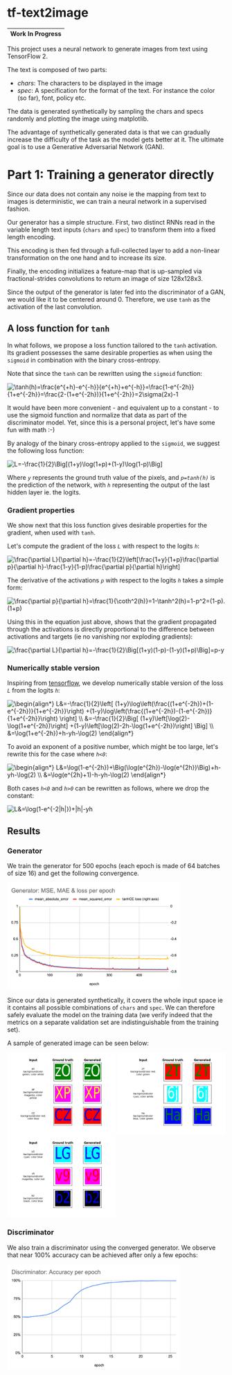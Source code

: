 # tf-text2image
 
| **Work In Progress** |
| --- |

This project uses a neural network to generate images from text using TensorFlow 2.

The text is composed of two parts:

* *chars*: The characters to be displayed in the image
* *spec*: A specification for the format of the text. For instance the color (so far), font, policy etc.

The data is generated synthetically by sampling the chars and specs randomly and plotting the image using matplotlib.

The advantage of synthetically generated data is that we can gradually increase the difficulty of the task as the model gets better at it. The ultimate goal is to use a Generative Adversarial Network (GAN).

# Part 1: Training a generator directly

Since our data does not contain any noise ie the mapping from text to images is deterministic, we can train a neural network in a supervised fashion.

Our generator has a simple structure. First, two distinct RNNs read in the variable length text inputs (`chars` and `spec`) to transform them into a fixed length encoding.

This encoding is then fed through a full-collected layer to add a non-linear transformation on the one hand and to increase its size.

Finally, the encoding initializes a feature-map that is up-sampled via fractional-strides convolutions to return an image of size 128x128x3.

Since the output of the generator is later fed into the discriminator of a GAN, we would like it to be centered around 0. Therefore, we use `tanh` as the activation of the last convolution.

## A loss function for `tanh`

In what follows, we propose a loss function tailored to the `tanh` activation. Its gradient possesses the same desirable properties as when using the `sigmoid` in combination with the binary cross-entropy.

Note that since the `tanh` can be rewritten using the `sigmoid` function:

<img src="https://latex.codecogs.com/gif.latex?\tanh(h)=\frac{e^{&plus;h}-e^{-h}}{e^{&plus;h}&plus;e^{-h}}=\frac{1-e^{-2h}}{1&plus;e^{-2h}}=\frac{2-(1&plus;e^{-2h})}{1&plus;e^{-2h}}=2\sigma(2x)-1" title="\tanh(h)=\frac{e^{+h}-e^{-h}}{e^{+h}+e^{-h}}=\frac{1-e^{-2h}}{1+e^{-2h}}=\frac{2-(1+e^{-2h})}{1+e^{-2h}}=2\sigma(2x)-1" />

It would have been more convenient - and equivalent up to a constant - to use the sigmoid function and normalize that data as part of the discriminator model. Yet, since this is a personal project, let's have some fun with math :-)

By analogy of the binary cross-entropy applied to the `sigmoid`, we suggest the following loss function:

<img src="https://latex.codecogs.com/gif.latex?L=-\frac{1}{2}\Big[(1&plus;y)\log(1&plus;p)&plus;(1-y)\log(1-p)\Big]" title="L=-\frac{1}{2}\Big[(1+y)\log(1+p)+(1-y)\log(1-p)\Big]" />

Where *`y`* represents the ground truth value of the pixels, and *`p=tanh(h)`* is the prediction of the network, with *`h`* representing the output of the last hidden layer ie. the logits.

### Gradient properties

We show next that this loss function gives desirable properties for the gradient, when used with `tanh`.

Let's compute the gradient of the loss *`L`* with respect to the logits *`h`*:

<img src="https://latex.codecogs.com/gif.latex?\frac{\partial&space;L}{\partial&space;h}=-\frac{1}{2}\left[\frac{1&plus;y}{1&plus;p}\frac{\partial&space;p}{\partial&space;h}-\frac{1-y}{1-p}\frac{\partial&space;p}{\partial&space;h}\right]" title="\frac{\partial L}{\partial h}=-\frac{1}{2}\left[\frac{1+y}{1+p}\frac{\partial p}{\partial h}-\frac{1-y}{1-p}\frac{\partial p}{\partial h}\right]" />

The derivative of the activations *`p`* with respect to the logits *`h`* takes a simple form:

<img src="https://latex.codecogs.com/gif.latex?\frac{\partial&space;p}{\partial&space;h}=\frac{1}{\coth^2(h)}=1-\tanh^2(h)=1-p^2=(1-p).(1&plus;p)" title="\frac{\partial p}{\partial h}=\frac{1}{\coth^2(h)}=1-\tanh^2(h)=1-p^2=(1-p).(1+p)" />

Using this in the equation just above, shows that the gradient propagated through the activations is directly proportional to the difference between activations and targets (ie no vanishing nor exploding gradients):

<img src="https://latex.codecogs.com/gif.latex?\frac{\partial&space;L}{\partial&space;h}=-\frac{1}{2}\Big[(1&plus;y)(1-p)-(1-y)(1&plus;p)\Big]=p-y" title="\frac{\partial L}{\partial h}=-\frac{1}{2}\Big[(1+y)(1-p)-(1-y)(1+p)\Big]=p-y" />

### Numerically stable version

Inspiring from [tensorflow](https://github.com/tensorflow/tensorflow/blob/master/tensorflow/python/ops/nn_impl.py#L124), we develop numerically stable version of the loss *`L`* from the logits *`h`*:

<img src="https://latex.codecogs.com/gif.latex?\begin{align*}&space;L&=-\frac{1}{2}\left[&space;(1&plus;y)\log\left(\frac{(1&plus;e^{-2h})&plus;(1-e^{-2h})}{1&plus;e^{-2h}}\right)&space;&plus;(1-y)\log\left(\frac{(1&plus;e^{-2h})-(1-e^{-2h})}{1&plus;e^{-2h}}\right)&space;\right]&space;\\&space;&=-\frac{1}{2}\Big[&space;(1&plus;y)\left[\log(2)-\log(1&plus;e^{-2h})\right]&space;&plus;(1-y)\left[\log(2)-2h-\log(1&plus;e^{-2h})\right]&space;\Big]&space;\\&space;&=\log(1&plus;e^{-2h})&plus;h-yh-\log(2)&space;\end{align*}" title="\begin{align*} L&=-\frac{1}{2}\left[ (1+y)\log\left(\frac{(1+e^{-2h})+(1-e^{-2h})}{1+e^{-2h}}\right) +(1-y)\log\left(\frac{(1+e^{-2h})-(1-e^{-2h})}{1+e^{-2h}}\right) \right] \\ &=-\frac{1}{2}\Big[ (1+y)\left[\log(2)-\log(1+e^{-2h})\right] +(1-y)\left[\log(2)-2h-\log(1+e^{-2h})\right] \Big] \\ &=\log(1+e^{-2h})+h-yh-\log(2) \end{align*}" />

To avoid an exponent of a positive number, which might be too large, let's rewrite this for the case where *`h<0`*:

<img src="https://latex.codecogs.com/gif.latex?\begin{align*}&space;L&=\log(1-e^{-2h})&plus;\Big(\log(e^{2h})-\log(e^{2h})\Big)&plus;h-yh-\log(2)&space;\\&space;&=\log(e^{2h}&plus;1)-h-yh-\log(2)&space;\end{align*}" title="\begin{align*} L&=\log(1-e^{-2h})+\Big(\log(e^{2h})-\log(e^{2h})\Big)+h-yh-\log(2) \\ &=\log(e^{2h}+1)-h-yh-\log(2) \end{align*}" />

Both cases *`h<0`* and *`h>0`* can be rewritten as follows, where we drop the constant:

<img src="https://latex.codecogs.com/gif.latex?L&=\log(1-e^{-2|h|})&plus;|h|-yh" title="L&=\log(1-e^{-2|h|})+|h|-yh" />

## Results

### Generator

We train the generator for 500 epochs (each epoch is made of 64 batches of size 16) and get the following convergence.

<img src="media/G_train.png" alt="G_train" width="400">

Since our data is generated synthetically, it covers the whole input space ie it contains all possible combinations of `chars` and `spec`.
We can therefore safely evaluate the model on the training data (we verify indeed that the metrics on a separate validation set are indistinguishable from the training set).

A sample of generated image can be seen below:

<p float="center">
<img src="media/evaluation_1.png" alt="evaluation_1" width="250">
<img src="media/evaluation_2.png" alt="evaluation_2" width="250">
<img src="media/evaluation_3.png" alt="evaluation_3" width="250">
</p>

### Discriminator

We also train a discriminator using the converged generator. We observe that near 100% accuracy can be achieved after only a few epochs:

<img src="media/D_train.png" alt="D_train" width="400">
